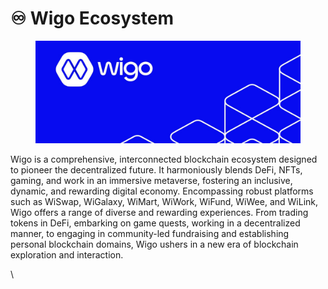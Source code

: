 # ♾ Wigo Ecosystem



<figure><img src=".gitbook/assets/Wigo Banner.png" alt=""><figcaption></figcaption></figure>

Wigo is a comprehensive, interconnected blockchain ecosystem designed to pioneer the decentralized future. It harmoniously blends DeFi, NFTs, gaming, and work in an immersive metaverse, fostering an inclusive, dynamic, and rewarding digital economy. Encompassing robust platforms such as WiSwap, WiGalaxy, WiMart, WiWork, WiFund, WiWee, and WiLink, Wigo offers a range of diverse and rewarding experiences. From trading tokens in DeFi, embarking on game quests, working in a decentralized manner, to engaging in community-led fundraising and establishing personal blockchain domains, Wigo ushers in a new era of blockchain exploration and interaction.

\
